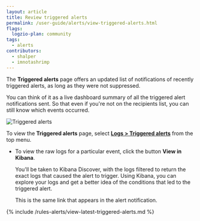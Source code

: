 ```yaml
---
layout: article
title: Review triggered alerts
permalink: /user-guide/alerts/view-triggered-alerts.html
flags:
  logzio-plan: community
tags:
  - alerts
contributors:
  - shalper
  - imnotashrimp
---
```


The **Triggered alerts** page offers an updated list of notifications of recently triggered alerts, as long as they were not suppressed.

You can think of it as a live dashboard summary of all the triggered alert notifications sent.
So that even if you're not on the recipients list, you can still know which events occurred.

![Triggered alerts](https://dytvr9ot2sszz.cloudfront.net/logz-docs/alerts/triggered-log-alerts-new-nav.png)

To view the **Triggered alerts** page,
select [**Logs > Triggered alerts**](https://app.logz.io/#/dashboard/triggers/triggered-alerts)
from the top menu.

* To view the raw logs for a particular event, click the button **View in Kibana**.

  You'll be taken to Kibana Discover, with the logs filtered to return the exact logs that caused the alert to trigger. Using Kibana, you can explore your logs and get a better idea of the conditions that led to the triggered alert.

  This is the same link that appears in the alert notification.

{% include /rules-alerts/view-latest-triggered-alerts.md %}
